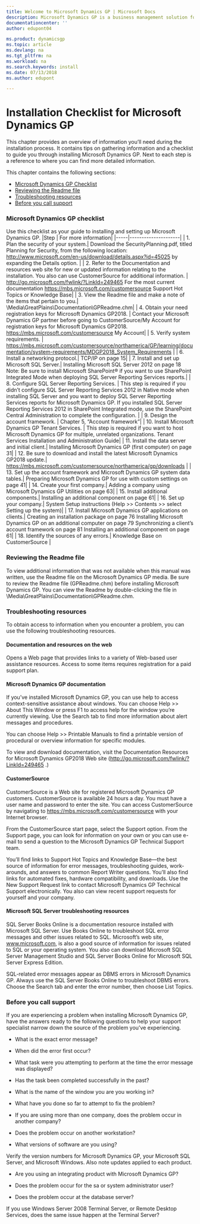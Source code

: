 ```yaml
---
title: Welcome to Microsoft Dynamics GP | Microsoft Docs
description: Microsoft Dynamics GP is a business management solution for small and mid-sized organizations that automates and streamlines business processes and helps you manage your business.
documentationcenter: ''
author: edupont04

ms.product: dynamicsgp
ms.topic: article
ms.devlang: na
ms.tgt_pltfrm: na
ms.workload: na
ms.search.keywords: install
ms.date: 07/13/2018
ms.author: edupont

---
```

# Installation Checklist for Microsoft Dynamics GP
This chapter provides an overview of information you’ll need during the
installation process. It contains tips on gathering information and a checklist
to guide you through installing Microsoft Dynamics GP. Next to each step is a
reference to where you can find more detailed information.

This chapter contains the following sections:

-   [Microsoft Dynamics GP Checklist](#_Microsoft_Dynamics_GP_1)
-   [Reviewing the Readme file](#_Reviewing_the_Readme)
-   [Troubleshooting resources](#_Troubleshooting_resources)
-   [Before you call support](#_Before_you_call)

### Microsoft Dynamics GP checklist

Use this checklist as your guide to installing and setting up Microsoft Dynamics
GP.
|Step | For more information|
|-----|---------------------|
| 1. Plan the security of your system.| Download the SecurityPlanning.pdf, titled Planning for Security, from the following location: <http://www.microsoft.com/en-us/download/details.aspx?id=45025> by expanding the Details option.  |
| 2. Refer to the Documentation and resources web site for new or updated information relating to the installation. You also can use CustomerSource for additional information. | <http://go.microsoft.com/fwlink/?LinkId=249465> For the most current documentation <https://mbs.microsoft.com/customersource> Support Hot Topics or Knowledge Base|
| 3. View the Readme file and make a note of the items that pertain to you.| \\Media\\GreatPlains\\Documentation\\GPReadme.chm|
| 4. Obtain your need registration keys for Microsoft Dynamics GP2018. | Contact your Microsoft Dynamics GP partner before going to CustomerSource/My Account for registration keys for Microsoft Dynamics GP2018. <https://mbs.microsoft.com/customersource> My Account|
| 5. Verify system requirements. | <https://mbs.microsoft.com/customersource/northamerica/GP/learning/documentation/system-requirements/MDGP2018_System_Requirements>   |
| 6. Install a networking protocol.| TCP/IP on page 15|
| 7. Install and set up Microsoft SQL Server.| Installing Microsoft SQL Server 2012 on page 18 Note: Be sure to install Microsoft SharePoint® if you want to use SharePoint Integrated Mode when deploying SQL Server Reporting Services reports.|
| 8. Configure SQL Server Reporting Services. | This step is required if you didn’t configure SQL Server Reporting Services 2012 in Native mode when installing SQL Server and you want to deploy SQL Server Reporting Services reports for Microsoft Dynamics GP. If you installed SQL Server Reporting Services 2012 in SharePoint Integrated mode, use the SharePoint Central Administration to complete the configuration. |
| 9. Design the account framework. | Chapter 5, “Account framework”|
| 10. Install Microsoft Dynamics GP Tenant Services. | This step is required if you want to host Microsoft Dynamics GP for multiple, unrelated organizations. Tenant Services Installation and Administration Guide|
| 11. Install the data server and initial client.| Installing Microsoft Dynamics GP (first computer) on page 31|
| 12. Be sure to download and install the latest Microsoft Dynamics GP2018 update.| <https://mbs.microsoft.com/customersource/northamerica/gp/downloads>              |
| 13. Set up the account framework and Microsoft Dynamics GP system data tables.| Preparing Microsoft Dynamics GP for use with custom settings on page 41|
| 14. Create your first company.| Adding a company using Microsoft Dynamics GP Utilities on page 63|
| 15. Install additional components.| Installing an additional component on page 61|
| 16. Set up your company.| System Setup instructions (Help \>\> Contents \>\> select Setting up the system)|
| 17. Install Microsoft Dynamics GP applications on clients.| Creating an installation package on page 76 Installing Microsoft Dynamics GP on an additional computer on page 79 Synchronizing a client’s account framework on page 81 Installing an additional component on page 61|
| 18. Identify the sources of any errors.| Knowledge Base on CustomerSource |

### Reviewing the Readme file

To view additional information that was not available when this manual was written, use the Readme file on the Microsoft Dynamics GP media. Be sure to review the Readme file (GPReadme.chm) before installing Microsoft Dynamics GP. You can view the Readme by double-clicking the file in \\Media\\GreatPlains\\Documentation\\GPReadme.chm.

### Troubleshooting resources

To obtain access to information when you encounter a problem, you can use the following troubleshooting resources.

#### Documentation and resources on the web

Opens a Web page that provides links to a variety of Web-based user assistance resources. Access to some items requires registration for a paid support plan.

#### Microsoft Dynamics GP documentation

If you’ve installed Microsoft Dynamics GP, you can use help to access context-sensitive assistance about windows. You can choose Help \>\> About This Window or press F1 to access help for the window you’re currently viewing. Use the
Search tab to find more information about alert messages and procedures.

You can choose Help \>\> Printable Manuals to find a printable version of procedural or overview information for specific modules.

To view and download documentation, visit the Documentation Resources for Microsoft Dynamics GP2018 Web site
(<http://go.microsoft.com/fwlink/?LinkId=249465> .)

#### CustomerSource

CustomerSource is a Web site for registered Microsoft Dynamics GP customers. CustomerSource is available 24 hours a day. You must have a user name and password to enter the site. You can access CustomerSource by navigating to <https://mbs.microsoft.com/customersource> with your Internet browser.

From the CustomerSource start page, select the Support option. From the Support page, you can look for information on your own or you can use e-mail to send a question to the Microsoft Dynamics GP Technical Support team.

You’ll find links to Support Hot Topics and Knowledge Base—the best source of information for error messages, troubleshooting guides, work-arounds, and answers to common Report Writer questions. You’ll also find links for automated fixes, hardware compatibility, and downloads. Use the New Support Request link to contact Microsoft Dynamics GP Technical Support electronically. You also can view recent support requests for yourself and your company.

#### Microsoft SQL Server troubleshooting resources

SQL Server Books Online is a documentation resource installed with Microsoft SQL Server. Use Books Online to troubleshoot SQL error messages and other issues related to SQL. Microsoft’s web site, www.microsoft.com, is also a good source of information for issues related to SQL or your operating system. You also can download Microsoft SQL Server Management Studio and SQL Server Books Online for Microsoft SQL Server Express Edition.

SQL-related error messages appear as DBMS errors in Microsoft Dynamics GP. Always use the SQL Server Books Online to troubleshoot DBMS errors. Choose the Search tab and enter the error number, then choose List Topics.

### Before you call support

If you are experiencing a problem when installing Microsoft Dynamics GP, have the answers ready to the following questions to help your support specialist narrow down the source of the problem you’ve experiencing.

-   What is the exact error message?

-   When did the error first occur?

-   What task were you attempting to perform at the time the error message was displayed?

-   Has the task been completed successfully in the past?

-   What is the name of the window you are you working in?

-   What have you done so far to attempt to fix the problem?

-   If you are using more than one company, does the problem occur in another company?

-   Does the problem occur on another workstation?

-   What versions of software are you using?

Verify the version numbers for Microsoft Dynamics GP, your Microsoft SQL Server, and Microsoft Windows. Also note updates applied to each product.

-   Are you using an integrating product with Microsoft Dynamics GP?

-   Does the problem occur for the sa or system administrator user?

-   Does the problem occur at the database server?

If you use Windows Server 2008 Terminal Server, or Remote Desktop Services, does the same issue happen at the Terminal Server?
